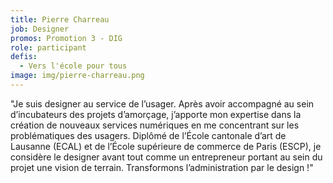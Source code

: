 ```yaml
---
title: Pierre Charreau
job: Designer
promos: Promotion 3 - DIG
role: participant
defis:
  - Vers l'école pour tous
image: img/pierre-charreau.png
---
```

"Je suis designer au service de l’usager. Après avoir accompagné au sein d’incubateurs des projets d’amorçage, j’apporte mon expertise dans la création de nouveaux services numériques en me concentrant sur les problématiques des usagers. Diplômé de l’École cantonale d’art de Lausanne (ECAL) et de l’École supérieure de commerce de Paris (ESCP), je considère le designer avant tout comme un entrepreneur portant au sein du projet une vision de terrain. Transformons l’administration par le design !"